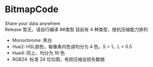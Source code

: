 # BitmapCode
Share your data anywhere  
Release 暂无，请自行编译
##类型
目前有 4 种类型，按抗压缩能力排列  
* Monochrome: 黑白
* Hue2: HSL颜色，每像素内色调均分为 4 色，S = 1，L = 0.5
* Hue4: 同上，均分为 16 色
* RGB24: 标准 24 位位图，有损压缩会损失数据
